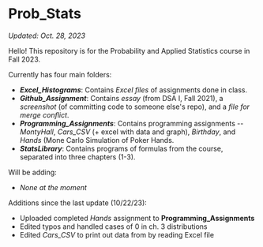 # Prob_Stats
*Updated: Oct. 28, 2023*

Hello! This repository is for the Probability and Applied Statistics course in Fall 2023.

Currently has four main folders:
- ***Excel_Histograms***: Contains *Excel files* of assignments done in class.
- ***Github_Assignment***: Contains *essay* (from DSA I, Fall 2021), a *screenshot* (of committing code to someone else's repo), and a *file for merge conflict*.
- ***Programming_Assignments***: Contains programming assignments -- *MontyHall*, *Cars_CSV* (+ excel with data and graph), *Birthday*, and *Hands* (Mone Carlo Simulation of Poker Hands.
- ***StatsLibrary***: Contains programs of formulas from the course, separated into three chapters (1-3).

Will be adding:
- *None at the moment*

Additions since the last update (10/22/23):
- Uploaded completed *Hands* assignment to **Programming_Assignments**
- Edited typos and handled cases of 0 in ch. 3 distributions
- Edited *Cars_CSV* to print out data from by reading Excel file
